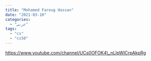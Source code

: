```yaml
---
title: "Mohamed Faroug Hassan"
date: "2021-03-10"
categories:
  - "عربي"
tags:
  - "cs"
  - "cs50"
---
```


https://www.youtube.com/channel/UCs0OFOK4\_nLlpWlCrpAkpRg
